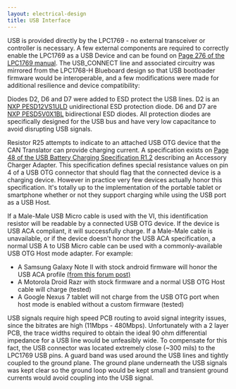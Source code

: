 ```yaml
---
layout: electrical-design
title: USB Interface
---
```


USB is provided directly by the LPC1769 - no external transceiver or controller
is necessary. A few external components are required to correctly enable the
LPC1769 as a USB Device and can be found on [Page 276 of the LPC1769
manual](http://www.rovingnetworks.com/resources/download/47/Advanced_User_Manual).
The USB_CONNECT line and associated circuitry was mirrored from the LPC1768-H
Blueboard design so that USB bootloader firmware would be interoperable, and a
few modifications were made for additional resilience and device compatibility:

Diodes D2, D6 and D7 were added to ESD protect the USB lines. D2 is an [NXP
PESD12VS1ULD](http://www.nxp.com/documents/data_sheet/PESD12VS1ULD.pdf)
unidirectional ESD protection diode. D6 and D7 are [NXP
PESD5V0X1BL](http://www.nxp.com/documents/data_sheet/PESD5V0X1BL.pdf)
bidirectional ESD diodes. All protection diodes are specifically designed for
the USB bus and have very low capacitance to avoid disrupting USB signals.

Resistor R25 attempts to indicate to an attached USB OTG device that the CAN
Translator can provide charging current. A specification exists on [Page 48 of
the USB Battery Charging Specification
R1.2](http://kinetis.pl/sites/default/files/BC1.2_FINAL.pdf) describing an
Accessory Charger Adapter. This specification defines special resistance values
on pin 4 of a USB OTG connector that should flag that the connected device is a
charging device. However in practice very few devices actually honor this
specification. It's totally up to the implementation of the portable tablet or
smartphone whether or not they support charging while using the USB port as a
USB Host.

If a Male-Male USB Micro cable is used with the VI, this
identification resistor will be readable by a connected USB OTG device. If the
device is USB ACA compliant, it will successfully charge. If a Male-Male cable
is unavailable, or if the device doesn't honor the USB ACA specification, a
normal USB A to USB Micro cable can be used with a commonly-available USB OTG
Host mode adapter. For example:

* A Samsung Galaxy Note II with stock android firmware will honor the USB ACA
  profile [(from this forum post)](http://www.head-fi.org/t/595071/android-phones-and-usb-dacs/405#post_8748466)
* A Motorola Droid Razr with stock firmware and a normal USB OTG Host cable will
  charge (tested)
* A Google Nexus 7 tablet will not charge from the USB OTG port when host mode
  is enabled without a custom firmware (tested)

USB signals require high speed PCB routing to avoid signal integrity issues,
since the bitrates are high (11Mbps - 480Mbps). Unfortunately with a 2 layer
PCB, the trace widths required to obtain the ideal 90 ohm differential impedance
for a USB line would be unfeasibly wide. To compensate for this fact, the USB
connector was located extremely close (~300 mils) to the LPC1769 USB pins. A
guard band was used around the USB lines and tightly coupled to the ground
plane. The ground plane underneath the USB signals was kept clear so the ground
loop would be kept small and transient ground currents would avoid coupling into
the USB signal.
